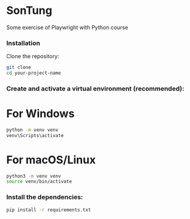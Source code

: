 # SonTung
Some exercise of Playwright with Python course

### Installation
Clone the repository:
```sh
git clone 
cd your-project-name
```

### Create and activate a virtual environment (recommended):
# For Windows
```sh
python -m venv venv
venv\Scripts\activate
```

# For macOS/Linux
```sh
python3 -m venv venv
source venv/bin/activate
```
### Install the dependencies:
```sh
pip install -r requirements.txt
```
